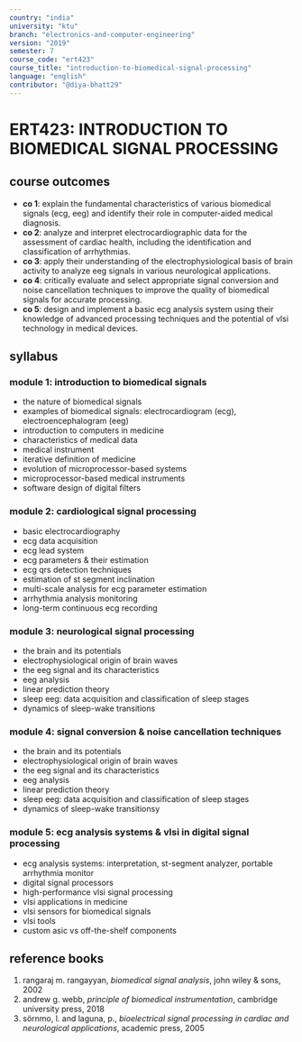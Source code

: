 ```yaml
---
country: "india"
university: "ktu"
branch: "electronics-and-computer-engineering"
version: "2019"
semester: 7
course_code: "ert423"
course_title: "introduction-to-biomedical-signal-processing"
language: "english"
contributor: "@diya-bhatt29"
---
```


# ERT423: INTRODUCTION TO BIOMEDICAL SIGNAL PROCESSING

## course outcomes

- **co 1**: explain the fundamental characteristics of various biomedical signals (ecg, eeg) and identify their role in computer-aided medical diagnosis.  
- **co 2**: analyze and interpret electrocardiographic data for the assessment of cardiac health, including the identification and classification of arrhythmias.  
- **co 3**: apply their understanding of the electrophysiological basis of brain activity to analyze eeg signals in various neurological applications.  
- **co 4**: critically evaluate and select appropriate signal conversion and noise cancellation techniques to improve the quality of biomedical signals for accurate processing.  
- **co 5**: design and implement a basic ecg analysis system using their knowledge of advanced processing techniques and the potential of vlsi technology in medical devices.  

## syllabus

### module 1: introduction to biomedical signals  
- the nature of biomedical signals  
- examples of biomedical signals: electrocardiogram (ecg), electroencephalogram (eeg)  
- introduction to computers in medicine  
- characteristics of medical data  
- medical instrument  
- iterative definition of medicine  
- evolution of microprocessor-based systems  
- microprocessor-based medical instruments  
- software design of digital filters  

### module 2: cardiological signal processing  
- basic electrocardiography  
- ecg data acquisition  
- ecg lead system  
- ecg parameters & their estimation  
- ecg qrs detection techniques  
- estimation of st segment inclination  
- multi-scale analysis for ecg parameter estimation  
- arrhythmia analysis monitoring  
- long-term continuous ecg recording  

### module 3: neurological signal processing  
- the brain and its potentials  
- electrophysiological origin of brain waves  
- the eeg signal and its characteristics  
- eeg analysis  
- linear prediction theory  
- sleep eeg: data acquisition and classification of sleep stages  
- dynamics of sleep-wake transitions  

### module 4: signal conversion & noise cancellation techniques  
- the brain and its potentials  
- electrophysiological origin of brain waves  
- the eeg signal and its characteristics  
- eeg analysis  
- linear prediction theory  
- sleep eeg: data acquisition and classification of sleep stages  
- dynamics of sleep-wake transitionsy  

### module 5: ecg analysis systems & vlsi in digital signal processing  
- ecg analysis systems: interpretation, st-segment analyzer, portable arrhythmia monitor  
- digital signal processors  
- high-performance vlsi signal processing  
- vlsi applications in medicine  
- vlsi sensors for biomedical signals  
- vlsi tools  
- custom asic vs off-the-shelf components  

## reference books

1. rangaraj m. rangayyan, *biomedical signal analysis*, john wiley & sons, 2002  
2. andrew g. webb, *principle of biomedical instrumentation*, cambridge university press, 2018  
3. sörnmo, l. and laguna, p., *bioelectrical signal processing in cardiac and neurological applications*, academic press, 2005  
